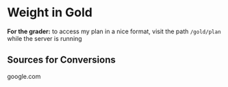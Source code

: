 # Weight in Gold
**For the grader:** to access my plan in a nice format, visit the path `/gold/plan` while the server is running

## Sources for Conversions
google.com